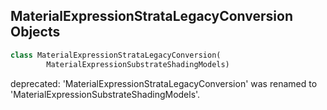## MaterialExpressionStrataLegacyConversion Objects

```python
class MaterialExpressionStrataLegacyConversion(
        MaterialExpressionSubstrateShadingModels)
```

deprecated: 'MaterialExpressionStrataLegacyConversion' was renamed to 'MaterialExpressionSubstrateShadingModels'.

<a id="unreal.MaterialExpressionSubstrateSlabBSDF"></a>